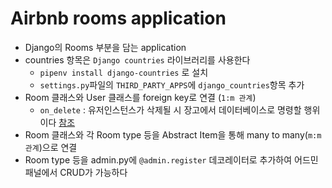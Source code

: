 # Airbnb rooms application
* Django의 Rooms 부분을 담는 application
* countries 항목은 `Django countries` 라이브러리를 사용한다
    * `pipenv install django-countries` 로 설치
    * `settings.py`파일의 `THIRD_PARTY_APPS`에 `django_countries`항목 추가
* Room 클래스와 User 클래스를 foreign key로 연결 (`1:m 관계`)
    * `on_delete` : 유저인스턴스가 삭제될 시 장고에서 데이터베이스로 명령할 행위이다 [참조](https://docs.djangoproject.com/ko/3.2/ref/models/fields/#foreignkey)
* Room 클래스와 각 Room type 등을 Abstract Item을 통해 many to many(`m:m 관계`)으로 연결
* Room type 등을 admin.py에 `@admin.register` 데코레이터로 추가하여 어드민패널에서 CRUD가 가능하다
